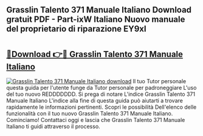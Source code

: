 ## Grasslin Talento 371 Manuale Italiano Download gratuit PDF - Part-ixW Italiano Nuovo manuale del proprietario di riparazione EY9xI

# <h2><a href="http://dfaxmto.blite.top/?on=Grasslin+Talento+371+Manuale+Italiano">🔗Download 👉🔴 Grasslin Talento 371 Manuale Italiano</a></h2>

[![Grasslin Talento 371 Manuale Italiano download](https://i.imgur.com/lujVjoI.png)](http://dfaxmto.blite.top/?on=Grasslin+Talento+371+Manuale+Italiano)
Il tuo Tutor personale questa guida per l'utente funge da Tutor personale per padroneggiare L'uso del tuo nuovo REDDDDDDD. Si prega di notare L'indice Grasslin Talento 371 Manuale Italiano L'indice alla fine di questa guida può aiutarti a trovare rapidamente le informazioni pertinenti. Scopri le possibilità Dell'elenco delle funzionalità con il tuo nuovo Grasslin Talento 371 Manuale Italiano. Cominciamo! Contattaci oggi e lascia che Grasslin Talento 371 Manuale Italiano ti guidi attraverso il processo.
